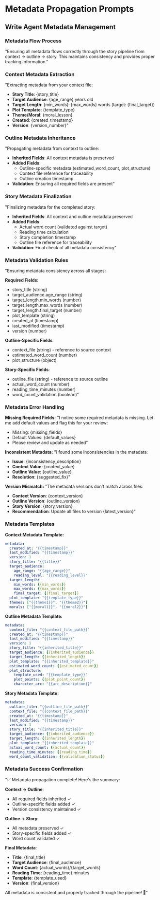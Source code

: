 # Metadata Propagation Prompts

## Write Agent Metadata Management

### Metadata Flow Process
"Ensuring all metadata flows correctly through the story pipeline from context → outline → story. This maintains consistency and provides proper tracking information."

### Context Metadata Extraction
"Extracting metadata from your context file:
- **Story Title**: {story_title}
- **Target Audience**: {age_range} years old
- **Target Length**: {min_words}-{max_words} words (target: {final_target})
- **Plot Template**: {template_type}
- **Theme/Moral**: {moral_lesson}
- **Created**: {created_timestamp}
- **Version**: {version_number}"

### Outline Metadata Inheritance
"Propagating metadata from context to outline:
- **Inherited Fields**: All context metadata is preserved
- **Added Fields**: 
  - Outline-specific metadata (estimated_word_count, plot_structure)
  - Context file reference for traceability
  - Outline creation timestamp
- **Validation**: Ensuring all required fields are present"

### Story Metadata Finalization
"Finalizing metadata for the completed story:
- **Inherited Fields**: All context and outline metadata preserved
- **Added Fields**:
  - Actual word count (validated against target)
  - Reading time calculation
  - Story completion timestamp
  - Outline file reference for traceability
- **Validation**: Final check of all metadata consistency"

### Metadata Validation Rules
"Ensuring metadata consistency across all stages:

**Required Fields**:
- story_title (string)
- target_audience.age_range (string)
- target_length.min_words (number)
- target_length.max_words (number)
- target_length.final_target (number)
- plot_template (string)
- created_at (timestamp)
- last_modified (timestamp)
- version (number)

**Outline-Specific Fields**:
- context_file (string) - reference to source context
- estimated_word_count (number)
- plot_structure (object)

**Story-Specific Fields**:
- outline_file (string) - reference to source outline
- actual_word_count (number)
- reading_time_minutes (number)
- word_count_validation (boolean)"

### Metadata Error Handling

**Missing Required Fields:**
"I notice some required metadata is missing. Let me add default values and flag this for your review:
- Missing: {missing_fields}
- Default Values: {default_values}
- Please review and update as needed"

**Inconsistent Metadata:**
"I found some inconsistencies in the metadata:
- **Issue**: {inconsistency_description}
- **Context Value**: {context_value}
- **Outline Value**: {outline_value}
- **Resolution**: {suggested_fix}"

**Version Mismatch:**
"The metadata versions don't match across files:
- **Context Version**: {context_version}
- **Outline Version**: {outline_version}
- **Story Version**: {story_version}
- **Recommendation**: Update all files to version {latest_version}"

### Metadata Templates

**Context Metadata Template:**
```yaml
metadata:
  created_at: "{{timestamp}}"
  last_modified: "{{timestamp}}"
  version: 1
  story_title: "{{title}}"
  target_audience:
    age_range: "{{age_range}}"
    reading_level: "{{reading_level}}"
  target_length:
    min_words: {{min_words}}
    max_words: {{max_words}}
    final_target: {{final_target}}
  plot_template: "{{template_type}}"
  themes: ["{{theme1}}", "{{theme2}}"]
  morals: ["{{moral1}}", "{{moral2}}"]
```

**Outline Metadata Template:**
```yaml
metadata:
  context_file: "{{context_file_path}}"
  created_at: "{{timestamp}}"
  last_modified: "{{timestamp}}"
  version: 1
  story_title: "{{inherited_title}}"
  target_audience: {{inherited_audience}}
  target_length: {{inherited_length}}
  plot_template: "{{inherited_template}}"
  estimated_word_count: {{estimated_count}}
  plot_structure:
    template_used: "{{template_type}}"
    plot_points: {{plot_point_count}}
    character_arc: "{{arc_description}}"
```

**Story Metadata Template:**
```yaml
metadata:
  outline_file: "{{outline_file_path}}"
  context_file: "{{context_file_path}}"
  created_at: "{{timestamp}}"
  last_modified: "{{timestamp}}"
  version: 1
  story_title: "{{inherited_title}}"
  target_audience: {{inherited_audience}}
  target_length: {{inherited_length}}
  plot_template: "{{inherited_template}}"
  actual_word_count: {{actual_count}}
  reading_time_minutes: {{reading_time}}
  word_count_validation: {{validation_status}}
```

### Metadata Success Confirmation

"✅ Metadata propagation complete! Here's the summary:

**Context → Outline**:
- All required fields inherited ✓
- Outline-specific fields added ✓
- Version consistency maintained ✓

**Outline → Story**:
- All metadata preserved ✓
- Story-specific fields added ✓
- Word count validated ✓

**Final Metadata**:
- **Title**: {final_title}
- **Target Audience**: {final_audience}
- **Word Count**: {actual_words}/{target_words}
- **Reading Time**: {reading_time} minutes
- **Template**: {template_used}
- **Version**: {final_version}

All metadata is consistent and properly tracked through the pipeline! 🎯"
